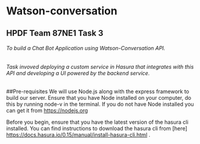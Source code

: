 # Watson-conversation
## HPDF Team 87NE1 Task 3
###### To build a Chat Bot Application using Watson-Conversation API.
###### Task invoved deploying a custom service in Hasura that integrates with this API and developing a UI powered by the backend service.

##Pre-requisites
We will use Node.js along with the express framework to build our server. Ensure that you have Node installed on your computer, do this by running node-v in the terminal. If you do not have Node installed you can get it from https://nodejs.org

Before you begin, ensure that you have the latest version of the hasura cli installed. You can find instructions to download the hasura cli from [here] https://docs.hasura.io/0.15/manual/install-hasura-cli.html .
